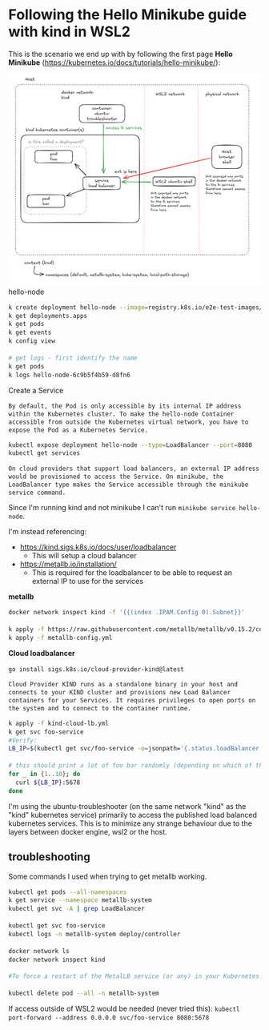 # Following the Hello Minikube guide with kind in WSL2

This is the scenario we end up with by following the first page **Hello Minikube** (https://kubernetes.io/docs/tutorials/hello-minikube/):

![scenario](https://github.com/joellindberg/kubernetes-lab/raw/main/kind/kubernetes-lab-kind-02.png)
hello-node



~~~bash
k create deployment hello-node --image=registry.k8s.io/e2e-test-images/agnhost:2.53 -- /agnhost netexec --http-port=8080
k get deployments.apps
k get pods
k get events
k config view

# get logs - first identify the name
k get pods
k logs hello-node-6c9b5f4b59-d8fn6

~~~


Create a Service

    By default, the Pod is only accessible by its internal IP address within the Kubernetes cluster. To make the hello-node Container accessible from outside the Kubernetes virtual network, you have to expose the Pod as a Kubernetes Service.

~~~bash
kubectl expose deployment hello-node --type=LoadBalancer --port=8080
kubectl get services

~~~


    On cloud providers that support load balancers, an external IP address would be provisioned to access the Service. On minikube, the LoadBalancer type makes the Service accessible through the minikube service command.

Since I'm running kind and not minikube I can't run `minikube service hello-node`.

I'm instead referencing:

* https://kind.sigs.k8s.io/docs/user/loadbalancer
    - This will setup a cloud balancer
* https://metallb.io/installation/
    - This is required for the loadbalancer to be able to request an external IP to use for the services

**metallb**
~~~bash
docker network inspect kind -f '{{(index .IPAM.Config 0).Subnet}}'

k apply -f https://raw.githubusercontent.com/metallb/metallb/v0.15.2/config/manifests/metallb-native.yaml
k apply -f metallb-config.yml
~~~

**Cloud loadbalancer**

`go install sigs.k8s.io/cloud-provider-kind@latest`

    Cloud Provider KIND runs as a standalone binary in your host and connects to your KIND cluster and provisions new Load Balancer containers for your Services. It requires privileges to open ports on the system and to connect to the container runtime.

~~~bash
k apply -f kind-cloud-lb.yml
k get svc foo-service
#Verify:
LB_IP=$(kubectl get svc/foo-service -o=jsonpath='{.status.loadBalancer.ingress[0].ip}')

# this should print a lot of foo bar randomly (depending on which of the pods receive the request)
for _ in {1..10}; do
  curl ${LB_IP}:5678
done
~~~


I'm using the ubuntu-troubleshooter (on the same network "kind" as the "kind" kubernetes service) primarily to access the published load balanced kubernetes services. This is to minimize any strange behaviour due to the layers between docker engine, wsl2 or the host.






## troubleshooting

Some commands I used when trying to get metallb working.

~~~bash
kubectl get pods --all-namespaces
k get service --namespace metallb-system
kubectl get svc -A | grep LoadBalancer

kubectl get svc foo-service
kubectl logs -n metallb-system deploy/controller

docker network ls
docker network inspect kind

#To force a restart of the MetalLB service (or any) in your Kubernetes cluster, especially after updating its configuration or IP pool, the cleanest way is to delete its pods—Kubernetes will automatically recreate them. This ensures the controller and speaker #components reload the latest config and reprocess any pending LoadBalancer services.

kubectl delete pod --all -n metallb-system
~~~

If access outside of WSL2 would be needed (never tried this): `kubectl port-forward --address 0.0.0.0 svc/foo-service 8080:5678`
